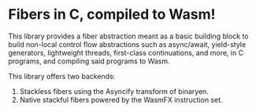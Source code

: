 # Fibers in C, compiled to Wasm!

This library provides a fiber abstraction meant as a basic building
block to build non-local control flow abstractions such as
async/await, yield-style generators, lightweight threads, first-class
continuations, and more, in C programs, and compiling said programs to
Wasm.

This library offers two backends:

1. Stackless fibers using the Asyncify transform of binaryen.
2. Native stackful fibers powered by the WasmFX instruction set.

